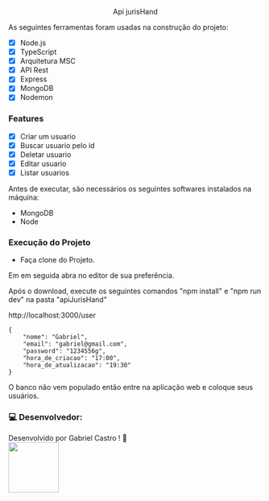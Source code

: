 <p align="center">Api jurisHand</p>

As seguintes ferramentas foram usadas na construção do projeto:

- [x] Node.js
- [x] TypeScript
- [x] Arquitetura MSC
- [x] API Rest
- [x] Express
- [x] MongoDB
- [x] Nodemon

### Features

- [x] Criar um usuario
- [x] Buscar usuario pelo id
- [x] Deletar usuario
- [x] Editar usuario
- [x] Listar usuarios

<p>Antes de executar, são necessários os seguintes softwares instalados na máquina:</p>
 <ul> 
  <li> MongoDB </li>
  <li> Node </li>
 </ul>
<h3>Execução do Projeto</h3>
<ul>
  <li>Faça clone do Projeto.</li>
</ul>
  <p>Em em seguida abra no editor de sua preferência.</p>
  <p>Após o download, execute os seguintes comandos "npm install" e "npm run dev" na pasta "apiJurisHand"</p>
 
<p>http://localhost:3000/user</p>

```corpo de req:
{
	"nome": "Gabriel",
	"email": "gabriel@gmail.com",
	"password": "1234556g",
	"hora_de_criacao": "17:00",
	"hora_de_atualizacao": "19:30"
}

```

<p> O banco não vem populado então entre na aplicação web e coloque seus usuários.</p>

### 💻 Desenvolvedor:

Desenvolvido por Gabriel Castro ! 🥇  
<kbd>
   <img src="https://avatars.githubusercontent.com/u/61993679?s=460&u=970a557bb6ad3bf6ff644dc20d5b6d3cdd753a93&v=4" width="100px;" />
</kbd>
